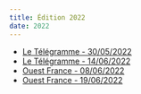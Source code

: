 ```yaml
---
title: Édition 2022
date: 2022
---
```

* [Le Télégramme - 30/05/2022](https://www.letelegramme.fr/finistere/saint-rivoal/clavier-dans-les-monts-une-edition-pleine-de-romantisme-et-de-poesie-du-17-au-19-juin-a-saint-rivoal-30-05-2022-13048194.php)
* [Le Télégramme -
  14/06/2022](https://www.letelegramme.fr/finistere/saint-rivoal/a-saint-rivoal-une-seconde-edition-pour-clavier-dans-les-monts-14-06-2022-13068973.php)
* [Ouest France -
  08/06/2022](https://www.ouest-france.fr/bretagne/saint-rivoal-29190/a-saint-rivoal-le-deuxieme-festival-claviers-dans-les-monts-aura-lieu-du-17-au-19-juin-c11909c8-e417-11ec-bb25-7d471ff200ae)
* [Ouest France -
  19/06/2022](https://www.ouest-france.fr/bretagne/saint-rivoal-29190/les-claviers-vont-resonner-a-saint-rivoal-ce-week-end-ea09ff1c-d05a-11eb-8fd4-1c499e790b04)
